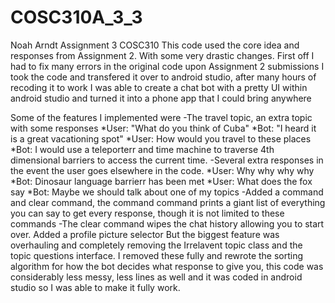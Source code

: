 # COSC310A_3_3
Noah Arndt Assignment 3 COSC310
This code used the core idea and responses from Assignment 2. With some very drastic changes.
First off I had to fix many errors in the original code upon Assignment 2 submissions
I took the code and transfered it over to android studio, after many hours of recoding it to work I was able to create a chat bot with a pretty UI
within android studio and turned it into a phone app that I could bring anywhere

Some of the features I implemented were
-The travel topic, an extra topic with some responses
          *User: "What do you think of Cuba"
          *Bot: "I heard it is a great vacationing spot"
          *User: How would you travel to these places
          *Bot: I would use a teleporterr and time machine to traverse 4th dimensional barriers to access the current time.
-Several extra responses in the event the user goes elsewhere in the code.
          *User: Why why why why
          *Bot: Dinosaur language barrierr has been met
          *User: What does the fox say
          *Bot: Maybe we should talk about one of my topics
-Added a command and clear command, the command command prints a giant list of everything you can say to get every response, though it is not limited to these commands 
          -The clear command wipes the chat history allowing you to start over.
Added a profile picture selector
But the biggest feature was overhauling and completely removing the Irrelavent topic class and the topic questions interface.
I removed these fully and rewrote the sorting algorithm for how the bot decides what response to give you, this code was considerably less messy, less lines as well
and it was coded in android studio so I was able to make it fully work.
  
